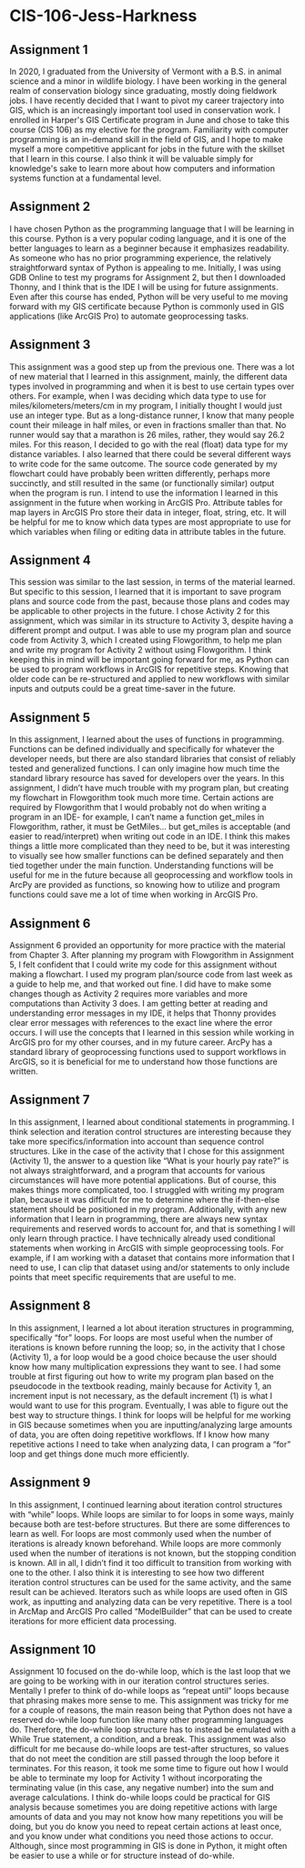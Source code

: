 # CIS-106-Jess-Harkness

## Assignment 1

In 2020, I graduated from the University of Vermont with a B.S. in animal science and a minor in wildlife biology. I have been working in the general realm of conservation biology since graduating, mostly doing fieldwork jobs. I have recently decided that I want to pivot my career trajectory into GIS, which is an increasingly important tool used in conservation work. I enrolled in Harper's GIS Certificate program in June and chose to take this course (CIS 106) as my elective for the program. Familiarity with computer programming is an in-demand skill in the field of GIS, and I hope to make myself a more competitive applicant for jobs in the future with the skillset that I learn in this course. I also think it will be valuable simply for knowledge's sake to learn more about how computers and information systems function at a fundamental level.

## Assignment 2
I have chosen Python as the programming language that I will be learning in this course. Python is a very popular coding language, and it is one of the better languages to learn as a beginner because it emphasizes readability. As someone who has no prior programming experience, the relatively straightforward syntax of Python is appealing to me. Initially, I was using GDB Online to test my programs for Assignment 2, but then I downloaded Thonny, and I think that is the IDE I will be using for future assignments. Even after this course has ended, Python will be very useful to me moving forward with my GIS certificate because Python is commonly used in GIS applications (like ArcGIS Pro) to automate geoprocessing tasks.

## Assignment 3
This assignment was a good step up from the previous one. There was a lot of new material that I learned in this assignment, mainly, the different data types involved in programming and when it is best to use certain types over others. For example, when I was deciding which data type to use for miles/kilometers/meters/cm in my program, I initially thought I would just use an integer type. But as a long-distance runner, I know that many people count their mileage in half miles, or even in fractions smaller than that. No runner would say that a marathon is 26 miles, rather, they would say 26.2 miles. For this reason, I decided to go with the real (float) data type for my distance variables. I also learned that there could be several different ways to write code for the same outcome. The source code generated by my flowchart could have probably been written differently, perhaps more succinctly, and still resulted in the same (or functionally similar) output when the program is run. I intend to use the information I learned in this assignment in the future when working in ArcGIS Pro. Attribute tables for map layers in ArcGIS Pro store their data in integer, float, string, etc. It will be helpful for me to know which data types are most appropriate to use for which variables when filing or editing data in attribute tables in the future.

## Assignment 4
This session was similar to the last session, in terms of the material learned. But specific to this session, I learned that it is important to save program plans and source code from the past, because those plans and codes may be applicable to other projects in the future. I chose Activity 2 for this assignment, which was similar in its structure to Activity 3, despite having a different prompt and output. I was able to use my program plan and source code from Activity 3, which I created using Flowgorithm, to help me plan and write my program for Activity 2 without using Flowgorithm. I think keeping this in mind will be important going forward for me, as Python can be used to program workflows in ArcGIS for repetitive steps. Knowing that older code can be re-structured and applied to new workflows with similar inputs and outputs could be a great time-saver in the future.

## Assignment 5
In this assignment, I learned about the uses of functions in programming. Functions can be defined individually and specifically for whatever the developer needs, but there are also standard libraries that consist of reliably tested and generalized functions. I can only imagine how much time the standard library resource has saved for developers over the years. In this assignment, I didn’t have much trouble with my program plan, but creating my flowchart in Flowgorithm took much more time. Certain actions are required by Flowgorithm that I would probably not do when writing a program in an IDE- for example, I can’t name a function get_miles in Flowgorithm, rather, it must be GetMiles… but get_miles is acceptable (and easier to read/interpret) when writing out code in an IDE. I think this makes things a little more complicated than they need to be, but it was interesting to visually see how smaller functions can be defined separately and then tied together under the main function. Understanding functions will be useful for me in the future because all geoprocessing and workflow tools in ArcPy are provided as functions, so knowing how to utilize and program functions could save me a lot of time when working in ArcGIS Pro.

## Assignment 6
Assignment 6 provided an opportunity for more practice with the material from Chapter 3. After planning my program with Flowgorithm in Assignment 5, I felt confident that I could write my code for this assignment without making a flowchart. I used my program plan/source code from last week as a guide to help me, and that worked out fine. I did have to make some changes though as Activity 2 requires more variables and more computations than Activity 3 does. I am getting better at reading and understanding error messages in my IDE, it helps that Thonny provides clear error messages with references to the exact line where the error occurs. I will use the concepts that I learned in this session while working in ArcGIS pro for my other courses, and in my future career. ArcPy has a standard library of geoprocessing functions used to support workflows in ArcGIS, so it is beneficial for me to understand how those functions are written.

## Assignment 7
In this assignment, I learned about conditional statements in programming. I think selection and iteration control structures are interesting because they take more specifics/information into account than sequence control structures. Like in the case of the activity that I chose for this assignment (Activity 1), the answer to a question like “What is your hourly pay rate?” is not always straightforward, and a program that accounts for various circumstances will have more potential applications. But of course, this makes things more complicated, too. I struggled with writing my program plan, because it was difficult for me to determine where the if-then-else statement should be positioned in my program. Additionally, with any new information that I learn in programming, there are always new syntax requirements and reserved words to account for, and that is something I will only learn through practice. I have technically already used conditional statements when working in ArcGIS with simple geoprocessing tools. For example, if I am working with a dataset that contains more information that I need to use, I can clip that dataset using and/or statements to only include points that meet specific requirements that are useful to me.

## Assignment 8
In this assignment, I learned a lot about iteration structures in programming, specifically “for” loops. For loops are most useful when the number of iterations is known before running the loop; so, in the activity that I chose (Activity 1), a for loop would be a good choice because the user should know how many multiplication expressions they want to see. I had some trouble at first figuring out how to write my program plan based on the pseudocode in the textbook reading, mainly because for Activity 1, an increment input is not necessary, as the default increment (1) is what I would want to use for this program. Eventually, I was able to figure out the best way to structure things. I think for loops will be helpful for me working in GIS because sometimes when you are inputting/analyzing large amounts of data, you are often doing repetitive workflows. If I know how many repetitive actions I need to take when analyzing data, I can program a “for” loop and get things done much more efficiently.

## Assignment 9
In this assignment, I continued learning about iteration control structures with “while” loops. While loops are similar to for loops in some ways, mainly because both are test-before structures. But there are some differences to learn as well. For loops are most commonly used when the number of iterations is already known beforehand. While loops are more commonly used when the number of iterations is not known, but the stopping condition is known. All in all, I didn’t find it too difficult to transition from working with one to the other. I also think it is interesting to see how two different iteration control structures can be used for the same activity, and the same result can be achieved. Iterators such as while loops are used often in GIS work, as inputting and analyzing data can be very repetitive. There is a tool in ArcMap and ArcGIS Pro called “ModelBuilder” that can be used to create iterations for more efficient data processing. 

## Assignment 10
Assignment 10 focused on the do-while loop, which is the last loop that we are going to be working with in our iteration control structures series. Mentally I prefer to think of do-while loops as “repeat until” loops because that phrasing makes more sense to me. This assignment was tricky for me for a couple of reasons, the main reason being that Python does not have a reserved do-while loop function like many other programming languages do. Therefore, the do-while loop structure has to instead be emulated with a While True statement, a condition, and a break. This assignment was also difficult for me because do-while loops are test-after structures, so values that do not meet the condition are still passed through the loop before it terminates. For this reason, it took me some time to figure out how I would be able to terminate my loop for Activity 1 without incorporating the terminating value (in this case, any negative number) into the sum and average calculations. I think do-while loops could be practical for GIS analysis because sometimes you are doing repetitive actions with large amounts of data and you may not know how many repetitions you will be doing, but you do know you need to repeat certain actions at least once, and you know under what conditions you need those actions to occur. Although, since most programming in GIS is done in Python, it might often be easier to use a while or for structure instead of do-while.
